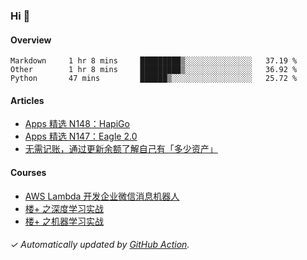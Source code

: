 ### Hi 👋

#### Overview

<!--START_SECTION:waka-->
```text
Markdown     1 hr 8 mins     █████████▒░░░░░░░░░░░░░░░   37.19 % 
Other        1 hr 8 mins     █████████▒░░░░░░░░░░░░░░░   36.92 % 
Python       47 mins         ██████▒░░░░░░░░░░░░░░░░░░   25.72 % 
```
<!--END_SECTION:waka-->

#### Articles

<!-- BLOG:START -->
- [Apps 精选 N148：HapiGo](http://huhuhang.com/post/product-hunt/product-hunt-n148)
- [Apps 精选 N147：Eagle 2.0](http://huhuhang.com/post/product-hunt/product-hunt-n147)
- [无需记账，通过更新余额了解自己有「多少资产」](http://huhuhang.com/post/sspai/64506)
<!-- BLOG:END -->

#### Courses

<!-- SYL:START -->
- [AWS Lambda 开发企业微信消息机器人](https://lanqiao.cn/courses/2868)
- [楼+ 之深度学习实战](https://lanqiao.cn/courses/2617)
- [楼+ 之机器学习实战](https://lanqiao.cn/courses/2616)
<!-- SYL:END -->

###### ✓ Automatically updated by [GitHub Action](https://github.com/huhuhang/huhuhang/actions).
